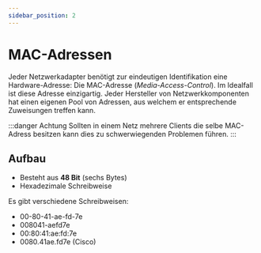 ```yaml
---
sidebar_position: 2
---
```


# MAC-Adressen

Jeder Netzwerkadapter benötigt zur eindeutigen Identifikation eine Hardware-Adresse: Die MAC-Adresse (_Media-Access-Control_).
Im Idealfall ist diese Adresse einzigartig. Jeder Hersteller von Netzwerkkomponenten hat einen eigenen Pool von Adressen, aus welchem er entsprechende Zuweisungen treffen kann.

:::danger Achtung
Sollten in einem Netz mehrere Clients die selbe MAC-Adress besitzen kann dies zu schwerwiegenden Problemen führen.
:::

## Aufbau

- Besteht aus **48 Bit** (sechs Bytes)
- Hexadezimale Schreibweise

Es gibt verschiedene Schreibweisen:

- 00-80-41-ae-fd-7e
- 008041-aefd7e
- 00:80:41:ae:fd:7e
- 0080.41ae.fd7e (Cisco)
